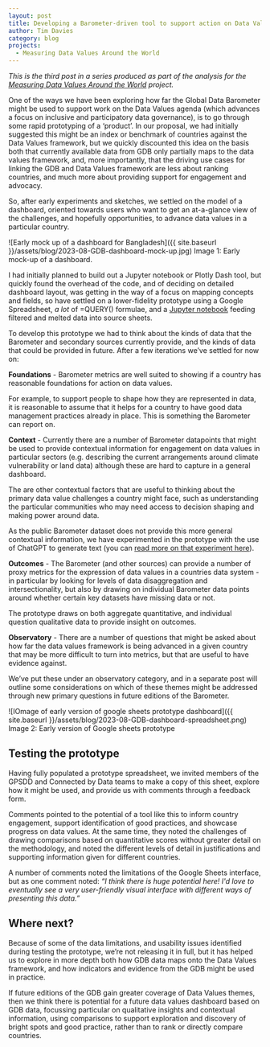 ```yaml
---
layout: post
title: Developing a Barometer-driven tool to support action on Data Values
author: Tim Davies
category: blog
projects:
  - Measuring Data Values Around the World
---
```


*This is the third post in a series produced as part of the analysis for the [Measuring Data Values Around the World](https://connectedbydata.org/projects/2023-measuring-data-values) project.*

<!--more-->

One of the ways we have been exploring how far the Global Data Barometer might be used to support work on the Data Values agenda (which advances a focus on inclusive and participatory data governance), is to go through some rapid prototyping of a ‘product’. In our proposal, we had initially suggested this might be an index or benchmark of countries against the Data Values framework, but we quickly discounted this idea on the basis both that currently available data from GDB only partially maps to the data values framework, and, more importantly, that the driving use cases for linking the GDB and Data Values framework are less about ranking countries, and much more about providing support for engagement and advocacy. 

So, after early experiments and sketches, we settled on the model of a dashboard, oriented towards users who want to get an at-a-glance view of the challenges, and hopefully opportunities, to advance data values in a particular country. 

![Early mock up of a dashboard for Bangladesh]({{ site.baseurl }}/assets/blog/2023-08-GDB-dashboard-mock-up.jpg)
Image 1: Early mock-up of a dashboard.

I had initially planned to build out a Jupyter notebook or Plotly Dash tool, but quickly found the overhead of the code, and of deciding on detailed dashboard layout, was getting in the way of a focus on mapping concepts and fields, so have settled on a lower-fidelity prototype using a Google Spreadsheet, _a lot_ of =QUERY() formulae, and a [Jupyter notebook](https://colab.research.google.com/drive/1LZWHzEPnFjho6Am-td0MYLWKwBcBWNiq#scrollTo=8gDbAs_m9gV2) feeding filtered and melted data into source sheets.

To develop this prototype we had to think about the kinds of data that the Barometer and secondary sources currently provide, and the kinds of data that could be provided in future. After a few iterations we’ve settled for now on:

**Foundations** - Barometer metrics are well suited to showing if a country has reasonable foundations for action on data values. 

For example, to support people to shape how they are represented in data, it is reasonable to assume that it helps for a country to have good data management practices already in place. This is something the Barometer can report on.  

**Context** - Currently there are a number of Barometer datapoints that might be used to provide contextual information for engagement on data values in particular sectors (e.g. describing the current arrangements around climate vulnerability or land data) although these are hard to capture in a general dashboard. 

The are other contextual factors that are useful to thinking about the primary data value challenges a country might face, such as understanding the particular communities who may need access to decision shaping and making power around data. 

As the public Barometer dataset does not provide this more general contextual information, we have experimented in the prototype with the use of ChatGPT to generate text (you can [read more on that experiment here](https://connectedbydata.org/blog/2023/06/02/large-language-models-expert-survey)). 

**Outcomes** - The Barometer (and other sources) can provide a number of proxy metrics for the expression of data values in a countries data system - in particular by looking for levels of data disaggregation and intersectionality, but also by drawing on individual Barometer data points around whether certain key datasets have missing data or not.  

The prototype draws on both aggregate quantitative, and individual question qualitative data to provide insight on outcomes.

**Observatory** - There are a number of questions that might be asked about how far the data values framework is being advanced in a given country that may be more difficult to turn into metrics, but that are useful to have evidence against.  

We’ve put these under an observatory category, and in a separate post will outline some considerations on which of these themes might be addressed through new primary questions in future editions of the Barometer.

![IOmage of early version of google sheets prototype dashboard]({{ site.baseurl }}/assets/blog/2023-08-GDB-dashboard-spreadsheet.png)
Image 2: Early version of Google sheets prototype


## Testing the prototype

Having fully populated a prototype spreadsheet, we invited members of the GPSDD and Connected by Data teams to make a copy of this sheet, explore how it might be used, and provide us with comments through a feedback form. 

Comments pointed to the potential of a tool like this to inform country engagement, support identification of good practices, and showcase progress on data values. At the same time, they noted the challenges of drawing comparisons based on quantitative scores without greater detail on the methodology, and noted the different levels of detail in justifications and supporting information given for different countries. 

A number of comments noted the limitations of the Google Sheets interface, but as one comment noted: _“I think there is huge potential here! I'd love to eventually see a very user-friendly visual interface with different ways of presenting this data.”_

## Where next?

Because of some of the data limitations, and usability issues identified during testing the prototype, we’re not releasing it in full, but it has helped us to explore in more depth both how GDB data maps onto the Data Values framework, and how indicators and evidence from the GDB might be used in practice.

If future editions of the GDB gain greater coverage of Data Values themes, then we think there is potential for a future data values dashboard based on GDB data, focussing particular on qualitative insights and contextual information, using comparisons to support exploration and discovery of bright spots and good practice, rather than to rank or directly compare countries. 
